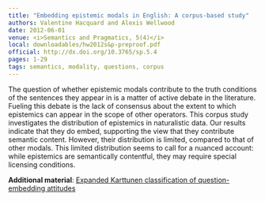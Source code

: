 ```yaml
---
title: "Embedding epistemic modals in English: A corpus-based study"
authors: Valentine Hacquard and Alexis Wellwood
date: 2012-06-01
venue: <i>Semantics and Pragmatics, 5(4)</i>
local: downloadables/hw2012s&p-preproof.pdf
official: http://dx.doi.org/10.3765/sp.5.4
pages: 1-29
tags: semantics, modality, questions, corpus
---
```


The question of whether epistemic modals contribute to the truth conditions of the sentences they appear in is a matter of active debate in the literature.
Fueling this debate is the lack of consensus about the extent to which epistemics can
appear in the scope of other operators. This corpus study investigates the distribution
of epistemics in naturalistic data. Our results indicate that they do embed, supporting the view that they contribute semantic content. However, their distribution is
limited, compared to that of other modals. This limited distribution seems to call for
a nuanced account: while epistemics are semantically contentful, they may require
special licensing conditions.


**Additional material**: [Expanded Karttunen classification of question-embedding attitudes](http://faculty.wcas.northwestern.edu/wellwood/downloadables/hw2012appendix.pdf)